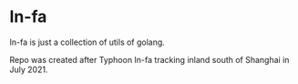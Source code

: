# In-fa
In-fa is just a collection of utils of golang.

Repo was created after Typhoon In-fa tracking inland south of Shanghai in July 2021.